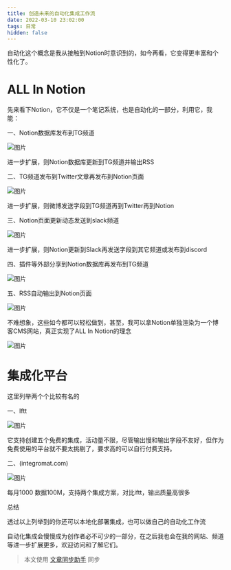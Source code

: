 ```yaml
---
title: 创造未来的自动化集成工作流
date: 2022-03-10 23:02:00
tags: 日常
hidden: false
---
```

<meta name="referrer" content="no-referrer" />
<!-- more -->

自动化这个概念是我从接触到Notion时意识到的，如今再看，它变得更丰富和个性化了。

#  **ALL In Notion**

先来看下Notion，它不仅是一个笔记系统，也是自动化的一部分，利用它，我能：

一、Notion数据库发布到TG频道

![图片](//i0.hdslb.com/bfs/article/7d90a34c45af70a644475271efa446ee949c8585.jpg)

  

进一步扩展，则Notion数据库更新到TG频道并输出RSS

二、TG频道发布到Twitter文章再发布到Notion页面

![图片](//i0.hdslb.com/bfs/article/7a73df9942f1de79e512042a09d42d250060fcd9.jpg)

  

进一步扩展，则微博发送字段到TG频道再到Twitter再到Notion

三、Notion页面更新动态发送到slack频道

![图片](//i0.hdslb.com/bfs/article/4de1a9e0c4f147887fd927d5a4e7e056e992f5fe.jpg)

  

进一步扩展，则Notion更新到Slack再发送字段到其它频道或发布到discord

四、插件等外部分享到Notion数据库再发布到TG频道

![图片](//i0.hdslb.com/bfs/article/998d30f096cdaff118f45bc3df31ccc71e848c69.jpg)

  

五、RSS自动输出到Notion页面

![图片](//i0.hdslb.com/bfs/article/4a951113890340a24a2b85fa303bfb43bd423587.jpg)

  

不难想象，这些如今都可以轻松做到，甚至，我可以拿Notion单独渲染为一个博客CMS网站，真正实现了ALL In Notion的理念

![图片](//i0.hdslb.com/bfs/article/fb33392fa0093f08e042914acb1e9815a16ef7ef.jpg)

  

# 集成化平台

这里列举两个个比较有名的

一、Iftt

![图片](//i0.hdslb.com/bfs/article/2650cd849b5d5cf1cf7d7722e39594a7daf56cf3.jpg)

  

它支持创建五个免费的集成，活动量不限，尽管输出慢和输出字段不友好，但作为免费使用的平台就不要太挑剔了，要求高的可以自行付费支持。

二、(integromat.com)

![图片](//i0.hdslb.com/bfs/article/5e78c8bf3bd18b53999e24ef02551f00fbab4453.jpg)

  

每月1000 数据100M，支持两个集成方案，对比iftt，输出质量高很多

总结

透过以上列举到的你还可以本地化部署集成，也可以做自己的自动化工作流

自动化集成会慢慢成为创作者必不可少的一部分，在之后我也会在我的网站、频道等进一步扩展更多，欢迎访问和了解它们。

  

> 本文使用 [文章同步助手](https://www.bilibili.com/read/cv10352009) 同步

